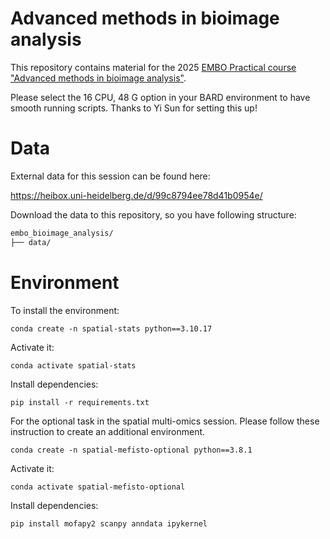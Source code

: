 # Advanced methods in bioimage analysis

This repository contains material for the 2025 [EMBO Practical course "Advanced methods in bioimage analysis"](https://www.embl.org/about/info/course-and-conference-office/events/bia25-01/).

Please select the 16 CPU, 48 G option in your BARD environment to have smooth running scripts. Thanks to Yi Sun for setting this up!

# Data

External data for this session can be found here: 

https://heibox.uni-heidelberg.de/d/99c8794ee78d41b0954e/

Download the data to this repository, so you have following structure:

```bash
embo_bioimage_analysis/
├── data/
```

# Environment

To install the environment:

```conda create -n spatial-stats python==3.10.17```

Activate it:

```conda activate spatial-stats```

Install dependencies:

```pip install -r requirements.txt```


For the optional task in the spatial multi-omics session. Please follow these instruction to create an additional environment.

```conda create -n spatial-mefisto-optional python==3.8.1```

Activate it:

```conda activate spatial-mefisto-optional```

Install dependencies:

```pip install mofapy2 scanpy anndata ipykernel```